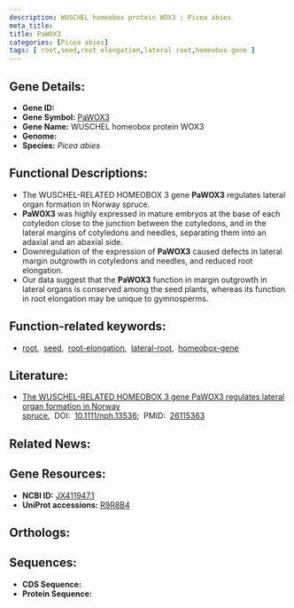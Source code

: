 ```yaml
---
description: WUSCHEL homeobox protein WOX3 ; Picea abies
meta_title:
title: PaWOX3
categories: [Picea abies]
tags: [ root,seed,root elongation,lateral root,homeobox gene ]
---
```


## Gene Details:
- **Gene ID:** []()
- **Gene Symbol:** <u>PaWOX3</u>
- **Gene Name:** WUSCHEL homeobox protein WOX3
- **Genome:** []()
- **Species:** *Picea abies*

## Functional Descriptions:
   - The WUSCHEL-RELATED HOMEOBOX 3 gene **PaWOX3** regulates lateral organ formation in Norway spruce.
   - **PaWOX3** was highly expressed in mature embryos at the base of each cotyledon close to the junction between the cotyledons, and in the lateral margins of cotyledons and needles, separating them into an adaxial and an abaxial side.
   - Downregulation of the expression of **PaWOX3** caused defects in lateral margin outgrowth in cotyledons and needles, and reduced root elongation.
   - Our data suggest that the **PaWOX3** function in margin outgrowth in lateral organs is conserved among the seed plants, whereas its function in root elongation may be unique to gymnosperms.

## Function-related keywords:
   - [root](/tags/root/),&nbsp;&nbsp;[seed](/tags/seed/),&nbsp;&nbsp;[root-elongation](/tags/root-elongation/),&nbsp;&nbsp;[lateral-root](/tags/lateral-root/),&nbsp;&nbsp;[homeobox-gene](/tags/homeobox-gene/)

## Literature:
   - [The WUSCHEL-RELATED HOMEOBOX 3 gene PaWOX3 regulates lateral organ formation in Norway spruce.](https://doi.org/10.1111/nph.13536)&nbsp;&nbsp;DOI:&nbsp;&nbsp;[10.1111/nph.13536](https://doi.org/10.1111/nph.13536);&nbsp;&nbsp;PMID:&nbsp;&nbsp;[26115363](https://pubmed.ncbi.nlm.nih.gov/26115363/)

## Related News:

## Gene Resources:
- **NCBI ID:**  [JX411947.1](https://www.ncbi.nlm.nih.gov/gene/?term=JX411947.1)
- **UniProt accessions:**  [R9R8B4](https://www.uniprot.org/uniprotkb/R9R8B4/entry)

## Orthologs:

## Sequences:
- **CDS Sequence:**
- **Protein Sequence:**
